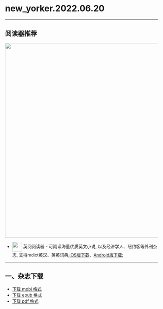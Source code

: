 # new_yorker.2022.06.20
--------------
## 阅读器推荐
<a href="https://ereader.link/?utm_source=github&utm_medium=github&utm_campaign=github" target="_blank">
<img src="https://pic2.zhimg.com/v2-2158f25799daf1cc82b8c88286d58709_1440w.jpg" width="640px"/>
</a>

* <img align="center" src="https://ereader.link/images/ereader.png" width="32px" /> 英阅阅读器 - 可阅读海量优质英文小说, 以及经济学人、纽约客等外刊杂志, 支持mdict英汉、英英词典,[iOS版下载](https://apps.apple.com/cn/app/ereader-%E8%8B%B1%E9%98%85%E9%98%85%E8%AF%BB%E5%99%A8/id1558805880)、[Android版下载](https://ereader.link/apps/EReader-For-Android.apk);

---------------------
## 一、杂志下载
* [下载 mobi 格式](https://raw.githubusercontent.com/hehonghui/the-economist-ebooks/master/02_new_yorker/2022.06.20/new_yorker.2022.06.20.mobi) 
* [下载 epub 格式](https://raw.githubusercontent.com/hehonghui/the-economist-ebooks/master/02_new_yorker/2022.06.20/new_yorker.2022.06.20.epub)
* [下载 pdf 格式](https://raw.githubusercontent.com/hehonghui/the-economist-ebooks/master/02_new_yorker/2022.06.20/new_yorker.2022.06.20.pdf)
    
